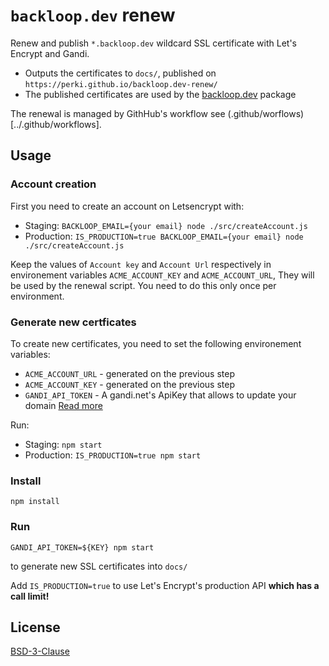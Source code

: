 # `backloop.dev` renew

Renew and publish `*.backloop.dev` wildcard SSL certificate with Let's Encrypt and Gandi.

- Outputs the certificates to `docs/`, published on `https://perki.github.io/backloop.dev-renew/`
- The published certificates are used by the [backloop.dev](https://github.com/perki/backloop.dev) package

The renewal is managed by GithHub's workflow see (.github/worflows)[../.github/workflows].

## Usage

### Account creation

First you need to create an account on Letsencrypt with:
  - Staging: `BACKLOOP_EMAIL={your email} node ./src/createAccount.js`
  - Production: `IS_PRODUCTION=true BACKLOOP_EMAIL={your email} node ./src/createAccount.js`

Keep the values of `Account key` and `Account Url` respectively in environement variables `ACME_ACCOUNT_KEY` and `ACME_ACCOUNT_URL`, They will be used by the renewal script. You need to do this only once per environment.

### Generate new certficates 

To create new certificates, you need to set the following environement variables:
  - `ACME_ACCOUNT_URL` - generated on the previous step
  - `ACME_ACCOUNT_KEY` - generated on the previous step
  - `GANDI_API_TOKEN` - A gandi.net's ApiKey that allows to update your domain [Read more](https://api.gandi.net/docs/authentication/)

Run: 
  - Staging: `npm start`
  - Production: `IS_PRODUCTION=true npm start`

### Install

```
npm install
```

### Run

```
GANDI_API_TOKEN=${KEY} npm start
```
to generate new SSL certificates into `docs/`

Add `IS_PRODUCTION=true` to use Let's Encrypt's production API **which has a call limit!**



## License

[BSD-3-Clause](https://github.com/perki/backloop.dev/blob/main/LICENSE)
